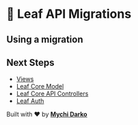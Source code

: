 # 📕 Leaf API Migrations

## Using a migration

## Next Steps

- [Views](/leaf-api/core/views)
- [Leaf Core Model](/2.1/core/model)
- [Leaf Core API Controllers](/2.1/core/api-controller)
- [Leaf Auth](/2.1/core/auth)

Built with ❤ by [**Mychi Darko**](//mychi.netlify.app)
